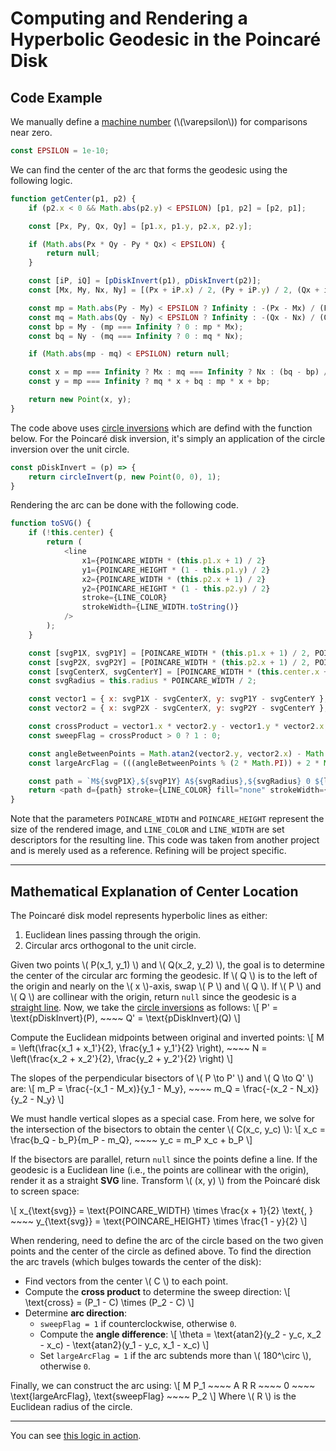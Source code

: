 # Computing and Rendering a Hyperbolic Geodesic in the Poincaré Disk

## Code Example

We manually define a [machine number](https://en.wikipedia.org/wiki/Machine_epsilon#:~:text=In%20the%20mainstream%20definition%2C%20machine,next%20larger%20floating%20point%20number.) (\\(\\varepsilon\\)) for comparisons near zero.

```javascript
const EPSILON = 1e-10;
```

We can find the center of the arc that forms the geodesic using the following logic.

```javascript
function getCenter(p1, p2) {
    if (p2.x < 0 && Math.abs(p2.y) < EPSILON) [p1, p2] = [p2, p1];

    const [Px, Py, Qx, Qy] = [p1.x, p1.y, p2.x, p2.y];

    if (Math.abs(Px * Qy - Py * Qx) < EPSILON) {
        return null;
    }

    const [iP, iQ] = [pDiskInvert(p1), pDiskInvert(p2)];
    const [Mx, My, Nx, Ny] = [(Px + iP.x) / 2, (Py + iP.y) / 2, (Qx + iQ.x) / 2, (Qy + iQ.y) / 2];

    const mp = Math.abs(Py - My) < EPSILON ? Infinity : -(Px - Mx) / (Py - My);
    const mq = Math.abs(Qy - Ny) < EPSILON ? Infinity : -(Qx - Nx) / (Qy - Ny);
    const bp = My - (mp === Infinity ? 0 : mp * Mx);
    const bq = Ny - (mq === Infinity ? 0 : mq * Nx);

    if (Math.abs(mp - mq) < EPSILON) return null;

    const x = mp === Infinity ? Mx : mq === Infinity ? Nx : (bq - bp) / (mp - mq);
    const y = mp === Infinity ? mq * x + bq : mp * x + bp;

    return new Point(x, y);
}
```

The code above uses [circle inversions](/workflows/#/mathematics/analytic_geometry/Circle-Inversions) which are defind with the function below. For the Poincaré disk inversion, it's simply an application of the circle inversion over the unit circle.

```javascript
const pDiskInvert = (p) => {
    return circleInvert(p, new Point(0, 0), 1);
}
```

Rendering the arc can be done with the following code.

```javascript
function toSVG() {
    if (!this.center) {
        return (
            <line
                x1={POINCARE_WIDTH * (this.p1.x + 1) / 2}
                y1={POINCARE_HEIGHT * (1 - this.p1.y) / 2}
                x2={POINCARE_WIDTH * (this.p2.x + 1) / 2}
                y2={POINCARE_HEIGHT * (1 - this.p2.y) / 2}
                stroke={LINE_COLOR}
                strokeWidth={LINE_WIDTH.toString()}
            />
        );
    }

    const [svgP1X, svgP1Y] = [POINCARE_WIDTH * (this.p1.x + 1) / 2, POINCARE_HEIGHT * (1 - this.p1.y) / 2];
    const [svgP2X, svgP2Y] = [POINCARE_WIDTH * (this.p2.x + 1) / 2, POINCARE_HEIGHT * (1 - this.p2.y) / 2];
    const [svgCenterX, svgCenterY] = [POINCARE_WIDTH * (this.center.x + 1) / 2, POINCARE_HEIGHT * (1 - this.center.y) / 2];
    const svgRadius = this.radius * POINCARE_WIDTH / 2;

    const vector1 = { x: svgP1X - svgCenterX, y: svgP1Y - svgCenterY };
    const vector2 = { x: svgP2X - svgCenterX, y: svgP2Y - svgCenterY };

    const crossProduct = vector1.x * vector2.y - vector1.y * vector2.x;
    const sweepFlag = crossProduct > 0 ? 1 : 0;

    const angleBetweenPoints = Math.atan2(vector2.y, vector2.x) - Math.atan2(vector1.y, vector1.x);
    const largeArcFlag = (((angleBetweenPoints % (2 * Math.PI)) + 2 * Math.PI) % (2 * Math.PI)) > Math.PI ? 0 : 0;

    const path = `M${svgP1X},${svgP1Y} A${svgRadius},${svgRadius} 0 ${largeArcFlag * 1.5},${sweepFlag} ${svgP2X},${svgP2Y}`;
    return <path d={path} stroke={LINE_COLOR} fill="none" strokeWidth={LINE_WIDTH.toString()} />;
}
```

Note that the parameters `POINCARE_WIDTH` and `POINCARE_HEIGHT` represent the size of the rendered image, and `LINE_COLOR` and `LINE_WIDTH` are set descriptors for the resulting line. This code was taken from another project and is merely used as a reference. Refining will be project specific.

---

## Mathematical Explanation of Center Location

The Poincaré disk model represents hyperbolic lines as either:
1. Euclidean lines passing through the origin.
2. Circular arcs orthogonal to the unit circle.

Given two points \\( P(x_1, y_1) \\) and \\( Q(x_2, y_2) \\), the goal is to determine the center of the circular arc forming the geodesic. If \\( Q \\) is to the left of the origin and nearly on the \\( x \\)-axis, swap \\( P \\) and \\( Q \\). If \\( P \\) and \\( Q \\) are collinear with the origin, return `null` since the geodesic is a [straight line](/workflows/#/mathematics/analytic_geometry/Reflecting-a-Point-Over-a-Line). Now, we take the [circle inversions](/workflows/#/mathematics/analytic_geometry/Circle-Inversions) as follows:
   \\[
   P' = \\text{pDiskInvert}(P), ~~~~ Q' = \\text{pDiskInvert}(Q)
   \\]

Compute the Euclidean midpoints between original and inverted points:
   \\[
   M = \\left(\\frac{x_1 + x_1'}{2}, \\frac{y_1 + y_1'}{2} \\right), ~~~~ N = \\left(\\frac{x_2 + x_2'}{2}, \\frac{y_2 + y_2'}{2} \\right)
   \\]

The slopes of the perpendicular bisectors of \\( P \\to P' \\) and \\( Q \\to Q' \\) are:
   \\[
   m_P = \\frac{-(x_1 - M_x)}{y_1 - M_y}, ~~~~ m_Q = \\frac{-(x_2 - N_x)}{y_2 - N_y}
   \\]

We must handle vertical slopes as a special case. From here, we solve for the intersection of the bisectors to obtain the center \\( C(x_c, y_c) \\):
   \\[
   x_c = \\frac{b_Q - b_P}{m_P - m_Q}, ~~~~ y_c = m_P x_c + b_P
   \\]

If the bisectors are parallel, return `null` since the points define a line. If the geodesic is a Euclidean line (i.e., the points are collinear with the origin), render it as a straight **SVG** line. Transform \\( (x, y) \\) from the Poincaré disk to screen space:

\\[
   x_{\\text{svg}} = \text{POINCARE_WIDTH} \\times \\frac{x + 1}{2} \text{, } ~~~~
   y_{\\text{svg}} = \text{POINCARE_HEIGHT} \\times \\frac{1 - y}{2}
\\]

When rendering, need to define the arc of the circle based on the two given points and the center of the circle as defined above. To find the direction the arc travels (which bulges towards the center of the disk):
   - Find vectors from the center \\( C \\) to each point.
   - Compute the **cross product** to determine the sweep direction:
     \\[
     \\text{cross} = (P_1 - C) \\times (P_2 - C)
     \\]
   - Determine **arc direction**:
     - `sweepFlag = 1` if counterclockwise, otherwise `0`.
     - Compute the **angle difference**:
       \\[
       \\theta = \\text{atan2}(y_2 - y_c, x_2 - x_c) - \\text{atan2}(y_1 - y_c, x_1 - x_c)
       \\]
     - Set `largeArcFlag = 1` if the arc subtends more than \\( 180^\\circ \\), otherwise `0`.

Finally, we can construct the arc using:
   \\[
   M P_1 ~~~~ A R R ~~~~ 0 ~~~~ \\text{largeArcFlag}, \\text{sweepFlag} ~~~~ P_2
   \\]
   Where \\( R \\) is the Euclidean radius of the circle.

---

You can see [this logic in action](https://moaesaycto.github.io/comp3821-project/).
